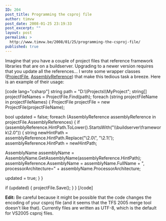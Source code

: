 ```yaml
---
ID: 204
post_title: Programming the csproj file
author: timvw
post_date: 2008-01-25 23:19:33
post_excerpt: ""
layout: post
permalink: >
  http://www.timvw.be/2008/01/25/programming-the-csproj-file/
published: true
---
```

<p>Imagine that you have a couple of project files that reference framework libraries that are on a buildserver. Upgrading to a newer version requires that you update all the references... I wrote some wrapper classes (<a href="http://www.timvw.be/wp-content/code/csharp/ProjectFile.txt">ProjectFile</a>, <a href="http://www.timvw.be/wp-content/code/csharp/AssemblyReference.txt">AssemblyReference</a>) that make this tedious task a breeze. Here is an example of their usage:</p>
[code lang="csharp"]
string path = "D:\\Projects\\MyProject";
string[] projectFileNames = ProjectFile.Find(path);
foreach (string projectFileName in projectFileNames)
{
 ProjectFile projectFile = new ProjectFile(projectFileName);

 bool updated = false;
 foreach (AssemblyReference assemblyReference in projectFile.AssemblyReferences)
 {
  if (assemblyReference.HintPath.ToLower().StartsWith("\\\\buildserver\\framework\\2.0"))
  {
   string newHintPath = assemblyReference.HintPath.Replace("\\2.0\\", "\\2.1\\");
   assemblyReference.HintPath = newHintPath;

   AssemblyName assemblyName = AssemblyName.GetAssemblyName(assemblyReference.HintPath);
   assemblyReference.AssemblyName = assemblyName.FullName + ", processorArchitecture=" + assemblyName.ProcessorArchitecture;

   updated = true;
  }
 }

 if (updated)
 {
  projectFile.Save();
 }
}
[/code]

<p>
<b>Edit:</b> Be careful because it might be possible that the code changes the encoding of your csproj file (and it seems that the TFS 2005 merge tool doesn't like that). Currently files are written as UTF-8, which is the default for VS2005 csproj files.
</p>